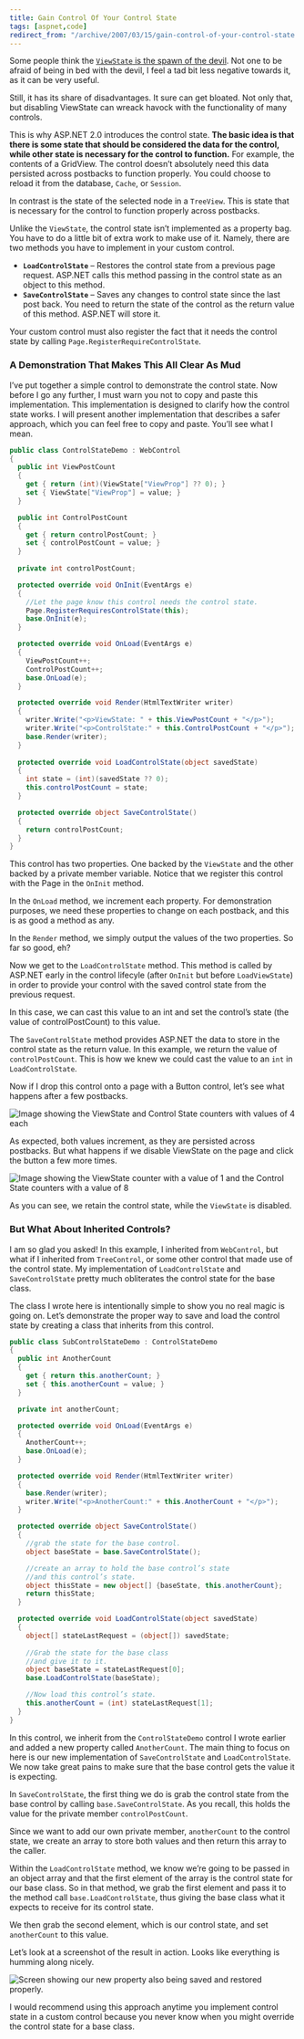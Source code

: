 ```yaml
---
title: Gain Control Of Your Control State
tags: [aspnet,code]
redirect_from: "/archive/2007/03/15/gain-control-of-your-control-state.aspx/"
---
```


Some people think the [`ViewState` is the spawn of the
devil](http://staff.interesource.com/james/aug06/viewstate_postbacks_harmful.htm "ASP.NET Postbacks and ViewState Considered Harmful").
Not one to be afraid of being in bed with the devil, I feel a tad bit
less negative towards it, as it can be very useful.

Still, it has its share of disadvantages. It sure can get bloated. Not
only that, but disabling ViewState can wreack havock with the
functionality of many controls.

This is why ASP.NET 2.0 introduces the control state. **The basic idea
is that there is some state that should be considered the data for the
control, while other state is necessary for the control to function.**
For example, the contents of a GridView. The control doesn’t absolutely
need this data persisted across postbacks to function properly. You
could choose to reload it from the database, `Cache`, or `Session`.

In contrast is the state of the selected node in a `TreeView`. This is
state that is necessary for the control to function properly across
postbacks.

Unlike the `ViewState`, the control state isn’t implemented as a
property bag. You have to do a little bit of extra work to make use of
it. Namely, there are two methods you have to implement in your custom
control.

-   **`LoadControlState`** – Restores the control state from a previous
    page request. ASP.NET calls this method passing in the control state
    as an object to this method.
-   **`SaveControlState`** – Saves any changes to control state since
    the last post back. You need to return the state of the control as
    the return value of this method. ASP.NET will store it.

Your custom control must also register the fact that it needs the
control state by calling `Page.RegisterRequireControlState`.

### A Demonstration That Makes This All Clear As Mud

I’ve put together a simple control to demonstrate the control state. Now
before I go any further, I must warn you not to copy and paste this
implementation. This implementation is designed to clarify how the
control state works. I will present another implementation that
describes a safer approach, which you can feel free to copy and paste.
You’ll see what I mean.

```csharp
public class ControlStateDemo : WebControl
{
  public int ViewPostCount
  {
    get { return (int)(ViewState["ViewProp"] ?? 0); }
    set { ViewState["ViewProp"] = value; }
  }

  public int ControlPostCount
  {
    get { return controlPostCount; }
    set { controlPostCount = value; }
  }
  
  private int controlPostCount;

  protected override void OnInit(EventArgs e)
  {
    //Let the page know this control needs the control state.
    Page.RegisterRequiresControlState(this);
    base.OnInit(e);
  }

  protected override void OnLoad(EventArgs e)
  {
    ViewPostCount++;
    ControlPostCount++;
    base.OnLoad(e);
  }

  protected override void Render(HtmlTextWriter writer)
  {
    writer.Write("<p>ViewState: " + this.ViewPostCount + "</p>");
    writer.Write("<p>ControlState:" + this.ControlPostCount + "</p>");
    base.Render(writer);
  }
  
  protected override void LoadControlState(object savedState)
  {
    int state = (int)(savedState ?? 0);
    this.controlPostCount = state;
  }

  protected override object SaveControlState()
  {
    return controlPostCount;
  }
}
```

This control has two properties. One backed by the `ViewState` and the
other backed by a private member variable. Notice that we register this
control with the Page in the `OnInit` method.

In the `OnLoad` method, we increment each property. For demonstration
purposes, we need these properties to change on each postback, and this
is as good a method as any.

In the `Render` method, we simply output the values of the two
properties. So far so good, eh?

Now we get to the `LoadControlState` method. This method is called by
ASP.NET early in the control lifecyle (after `OnInit` but before
`LoadViewState`) in order to provide your control with the saved control
state from the previous request.

In this case, we can cast this value to an int and set the control’s
state (the value of controlPostCount) to this value.

The `SaveControlState` method provides ASP.NET the data to store in the
control state as the return value. In this example, we return the value
of `controlPostCount`. This is how we knew we could cast the value to an
`int` in `LoadControlState`.

Now if I drop this control onto a page with a Button control, let’s see
what happens after a few postbacks.

![Image showing the ViewState and Control State counters with values of
4
each](https://haacked.com/assets/images/haacked_com/WindowsLiveWriter/GainControlOfYourControlState_2D7/UntitledPageWindowsInternetExplorer6.png)

As expected, both values increment, as they are persisted across
postbacks. But what happens if we disable ViewState on the page and
click the button a few more times.

![Image showing the ViewState counter with a value of 1 and the Control
State counters with a value of
8](https://haacked.com/assets/images/haacked_com/WindowsLiveWriter/GainControlOfYourControlState_2D7/UntitledPageWindowsInternetExplorer7.png)

As you can see, we retain the control state, while the `ViewState` is
disabled.

### But What About Inherited Controls?

I am so glad you asked! In this example, I inherited from `WebControl`,
but what if I inherited from `TreeControl`, or some other control that
made use of the control state. My implementation of `LoadControlState`
and `SaveControlState` pretty much obliterates the control state for the
base class.

The class I wrote here is intentionally simple to show you no real magic
is going on. Let’s demonstrate the proper way to save and load the
control state by creating a class that inherits from this control.

```csharp
public class SubControlStateDemo : ControlStateDemo
{
  public int AnotherCount
  {
    get { return this.anotherCount; }
    set { this.anotherCount = value; }
  }

  private int anotherCount;

  protected override void OnLoad(EventArgs e)
  {
    AnotherCount++;
    base.OnLoad(e);
  }

  protected override void Render(HtmlTextWriter writer)
  {
    base.Render(writer);
    writer.Write("<p>AnotherCount:" + this.AnotherCount + "</p>");
  }

  protected override object SaveControlState()
  {
    //grab the state for the base control.
    object baseState = base.SaveControlState();

    //create an array to hold the base control’s state 
    //and this control’s state.
    object thisState = new object[] {baseState, this.anotherCount};
    return thisState;
  }

  protected override void LoadControlState(object savedState)
  {
    object[] stateLastRequest = (object[]) savedState;
    
    //Grab the state for the base class 
    //and give it to it.
    object baseState = stateLastRequest[0];
    base.LoadControlState(baseState);

    //Now load this control’s state.
    this.anotherCount = (int) stateLastRequest[1];
  }
}
```

In this control, we inherit from the `ControlStateDemo` control I wrote
earlier and added a new property called `AnotherCount`. The main thing
to focus on here is our new implementation of `SaveControlState` and
`LoadControlState`. We now take great pains to make sure that the base
control gets the value it is expecting.

In `SaveControlState`, the first thing we do is grab the control state
from the base control by calling `base.SaveControlState`. As you recall,
this holds the value for the private member `controlPostCount`.

Since we want to add our own private member, `anotherCount` to the
control state, we create an array to store both values and then return
this array to the caller.

Within the `LoadControlState` method, we know we’re going to be passed
in an object array and that the first element of the array is the
control state for our base class. So in that method, we grab the first
element and pass it to the method call `base.LoadControlState`, thus
giving the base class what it expects to receive for its control state.

We then grab the second element, which is our control state, and set
`anotherCount` to this value.

Let’s look at a screenshot of the result in action. Looks like
everything is humming along nicely.

![Screen showing our new property also being saved and restored
properly.](https://haacked.com/assets/images/haacked_com/WindowsLiveWriter/GainControlOfYourControlState_2D7/UntitledPageWindowsInternetExplorer9.png)

I would recommend using this approach anytime you implement control
state in a custom control because you never know when you might override
the control state for a base class.

